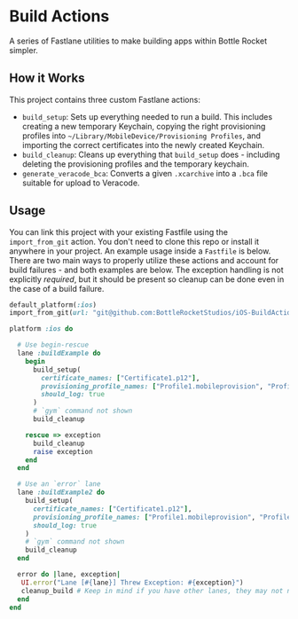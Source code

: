 # Build Actions
A series of Fastlane utilities to make building apps within Bottle Rocket simpler.

## How it Works
This project contains three custom Fastlane actions:

* `build_setup`: Sets up everything needed to run a build. This includes creating a new temporary Keychain, copying the right provisioning profiles into `~/Library/MobileDevice/Provisioning Profiles`, and importing the correct certificates into the newly created Keychain.
* `build_cleanup`: Cleans up everything that `build_setup` does - including deleting the provisioning profiles and the temporary keychain.
* `generate_veracode_bca`: Converts a given `.xcarchive` into a `.bca` file suitable for upload to Veracode.

## Usage
You can link this project with your existing Fastfile using the `import_from_git` action. You don't need to clone this repo or install it anywhere in your project. An example usage inside a `Fastfile` is below. There are two main ways to properly utilize these actions and account for build failures - and both examples are below. The exception handling is not explicitly *required*, but it should be present so cleanup can be done even in the case of a build failure.

```ruby
default_platform(:ios)
import_from_git(url: "git@github.com:BottleRocketStudios/iOS-BuildActions.git")

platform :ios do

  # Use begin-rescue
  lane :buildExample do
    begin
      build_setup(
        certificate_names: ["Certificate1.p12"],
        provisioning_profile_names: ["Profile1.mobileprovision", "Profile2.mobileprovision"],
        should_log: true
      )
      # `gym` command not shown
      build_cleanup

    rescue => exception
      build_cleanup
      raise exception
    end    
  end

  # Use an `error` lane
  lane :buildExample2 do
    build_setup(
      certificate_names: ["Certificate1.p12"],
      provisioning_profile_names: ["Profile1.mobileprovision", "Profile2.mobileprovision"],
      should_log: true
    )
    # `gym` command not shown
    build_cleanup
  end

  error do |lane, exception|
   UI.error("Lane [#{lane}] Threw Exception: #{exception}")
   cleanup_build # Keep in mind if you have other lanes, they may not need cleanup!
  end
end
```

